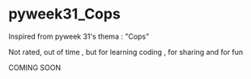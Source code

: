 # pyweek31_Cops

Inspired from pyweek 31's thema : "Cops"

Not rated, out of time , but for learning coding , for sharing and for fun

COMING SOON
